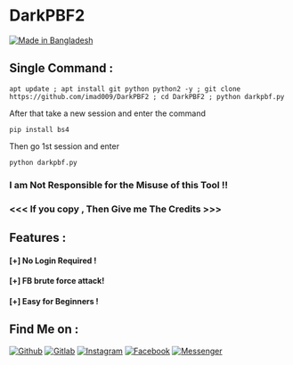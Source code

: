 # DarkPBF2
<p align="left">
<a href="#"><img title="Made in Bangladesh" src="https://img.shields.io/badge/MADE%20IN-BANGLADESH-green?colorA=%23ff0000&colorB=%23017e40&style=for-the-badge"></a>



## Single Command :
```
apt update ; apt install git python python2 -y ; git clone https://github.com/imad009/DarkPBF2 ; cd DarkPBF2 ; python darkpbf.py
```
After that take a new session and enter the command
```
pip install bs4
```
Then go 1st session and enter
```
python darkpbf.py
```

### I am Not Responsible for the Misuse of this Tool !!
### <<< If you copy , Then Give me The Credits >>>

## Features :
#### [+] No Login Required !
#### [+] FB brute force attack!
#### [+] Easy for Beginners !

## Find Me on :
[![Github](https://img.shields.io/badge/Github-IMAD*-*009-green?style=for-the-badge&logo=github)](https://github.com/imad009)
[![Gitlab](https://img.shields.io/badge/Gitlab-IMAD*-*009-green?style=for-the-badge&logo=gitlab)](https://gitlab.com/imad009)
[![Instagram](https://img.shields.io/badge/IG-%40https://talukdarimad_-red?style=for-the-badge&logo=instagram)](https://www.instagram.com/talukdarimad_)
[![Facebook](https://img.shields.io/badge/Facebook-green?style=for-the-badge&logo=facebook)](https://fb.com/the.imad.vau)
[![Messenger](https://img.shields.io/badge/Chat-Messenger-blue?style=for-the-badge&logo=messenger)](https://m.me/the.imad.vau)
